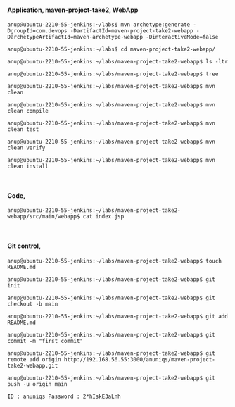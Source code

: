 #### Application, maven-project-take2, WebApp 

`anup@ubuntu-2210-55-jenkins:~/labs$ mvn archetype:generate -DgroupId=com.devops -DartifactId=maven-project-take2-webapp -DarchetypeArtifactId=maven-archetype-webapp -DinteractiveMode=false`

`anup@ubuntu-2210-55-jenkins:~/labs$ cd maven-project-take2-webapp/`

`anup@ubuntu-2210-55-jenkins:~/labs/maven-project-take2-webapp$ ls -ltr`

`anup@ubuntu-2210-55-jenkins:~/labs/maven-project-take2-webapp$ tree`

`anup@ubuntu-2210-55-jenkins:~/labs/maven-project-take2-webapp$ mvn clean`

`anup@ubuntu-2210-55-jenkins:~/labs/maven-project-take2-webapp$ mvn clean compile`

`anup@ubuntu-2210-55-jenkins:~/labs/maven-project-take2-webapp$ mvn clean test`

`anup@ubuntu-2210-55-jenkins:~/labs/maven-project-take2-webapp$ mvn clean verify`

`anup@ubuntu-2210-55-jenkins:~/labs/maven-project-take2-webapp$ mvn clean install`

<br>

#### Code,

`anup@ubuntu-2210-55-jenkins:~/labs/maven-project-take2-webapp/src/main/webapp$ cat index.jsp` 

<br>

#### Git control,

`anup@ubuntu-2210-55-jenkins:~/labs/maven-project-take2-webapp$ touch README.md`

`anup@ubuntu-2210-55-jenkins:~/labs/maven-project-take2-webapp$ git init`

`anup@ubuntu-2210-55-jenkins:~/labs/maven-project-take2-webapp$ git checkout -b main`

`anup@ubuntu-2210-55-jenkins:~/labs/maven-project-take2-webapp$ git add README.md`

`anup@ubuntu-2210-55-jenkins:~/labs/maven-project-take2-webapp$ git commit -m "first commit"`

`anup@ubuntu-2210-55-jenkins:~/labs/maven-project-take2-webapp$ git remote add origin http://192.168.56.55:3000/anuniqs/maven-project-take2-webapp.git`

`anup@ubuntu-2210-55-jenkins:~/labs/maven-project-take2-webapp$ git push -u origin main`

`ID : anuniqs Password : 2*hIskE3aLnh`
